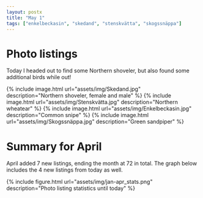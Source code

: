 ```yaml
---
layout: postx
title: "May 1"
tags: ["enkelbeckasin", "skedand", "stenskvätta", "skogssnäppa"]
---
```

# Photo listings
Today I headed out to find some Northern shoveler, but also found some
additional birds while out!

{% include image.html url="assets/img/Skedand.jpg" description="Northern shoveler, female and male" %}
{% include image.html url="assets/img/Stenskvätta.jpg" description="Northern wheatear" %}
{% include image.html url="assets/img/Enkelbeckasin.jpg" description="Common snipe" %}
{% include image.html url="assets/img/Skogssnäppa.jpg" description="Green sandpiper" %}

# Summary for April
April added 7 new listings, ending the month at 72 in total. The graph below
includes the 4 new listings from today as well.

{% include figure.html url="assets/img/jan-apr_stats.png" description="Photo listing statistics until today" %}

